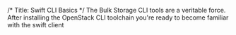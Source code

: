 /*
Title: Swift CLI Basics
*/
The Bulk Storage CLI tools are a veritable force. After installing the  OpenStack CLI toolchain you're ready to become familiar with the swift client


